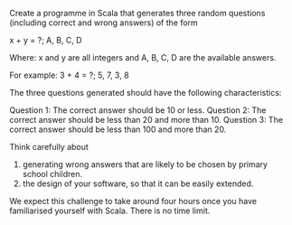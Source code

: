 Create a programme in Scala that generates three random questions (including correct and wrong answers) of the form

x + y = ?; A, B, C, D

Where:
x and y are all integers and A, B, C, D are the available answers.

For example:
3 + 4 = ?; 5, 7, 3, 8

The three questions generated should have the following characteristics:

Question 1: The correct answer should be 10 or less.
Question 2: The correct answer should be less than 20 and more than 10.
Question 3: The correct answer should be less than 100 and more than 20.

Think carefully about
1. generating wrong answers that are likely to be chosen by primary school children.
2. the design of your software, so that it can be easily extended.

We expect this challenge to take around four hours once you have familiarised yourself with Scala. There is no time limit.
